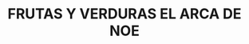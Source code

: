 ---
title: "FRUTAS Y VERDURAS EL ARCA DE NOE"
url: /socorro/frutas-y-verduras-el-arca-de-noe/
shop: Gemüse & Obst
---